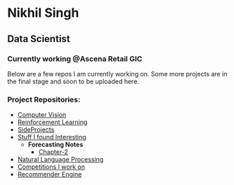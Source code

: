 # Nikhil Singh
## Data Scientist
### Currently working @Ascena Retail GIC

Below are a few repos I am currently working on. Some more projects are in the final stage and soon to be uploaded here.

### Project Repositories:
- [Computer Vision](https://github.com/nikhilsingh13/Computer-Vision)
- [Reinforcement Learning](https://github.com/nikhilsingh13/Reinforcement-Learning)
- [SideProjects](https://github.com/nikhilsingh13/SideProjects)
- [Stuff I found Interesting](https://github.com/nikhilsingh13/Articles-Notes-Codes)
  - __Forecasting Notes__
    - [Chapter-2](http://htmlpreview.github.io/?https://raw.githubusercontent.com/nikhilsingh13/Articles-Notes-Codes/master/Forecasting-notes/chapter_2.html)
- [Natural Language Processing](#)
- [Competitions I work on](#)
- [Recommender Engine](#)
